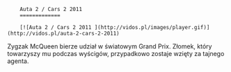 
        Auta 2 / Cars 2 2011 
        =============
        
        [![Auta 2 / Cars 2 2011 ](http://vidos.pl/images/player.gif)](http://vidos.pl/auta-2-cars-2-2011)
        
        
 Zygzak McQueen bierze udział w światowym Grand Prix. Złomek, który towarzyszy mu podczas wyścigów, przypadkowo zostaje wzięty za tajnego agenta.
    